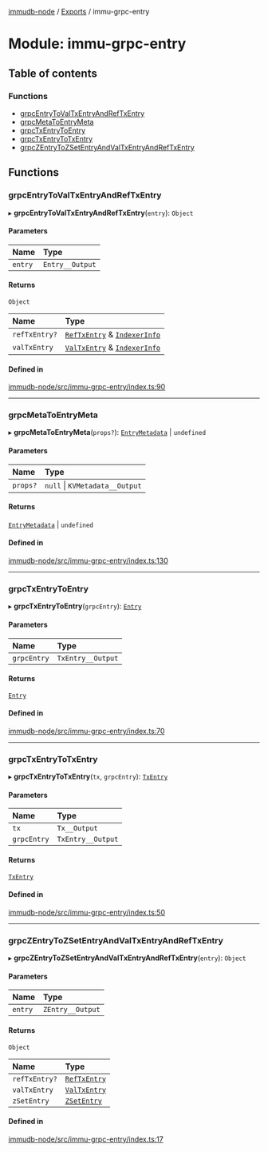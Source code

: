 [immudb-node](../README.md) / [Exports](../modules.md) / immu-grpc-entry

# Module: immu-grpc-entry

## Table of contents

### Functions

- [grpcEntryToValTxEntryAndRefTxEntry](immu_grpc_entry.md#grpcentrytovaltxentryandreftxentry)
- [grpcMetaToEntryMeta](immu_grpc_entry.md#grpcmetatoentrymeta)
- [grpcTxEntryToEntry](immu_grpc_entry.md#grpctxentrytoentry)
- [grpcTxEntryToTxEntry](immu_grpc_entry.md#grpctxentrytotxentry)
- [grpcZEntryToZSetEntryAndValTxEntryAndRefTxEntry](immu_grpc_entry.md#grpczentrytozsetentryandvaltxentryandreftxentry)

## Functions

### grpcEntryToValTxEntryAndRefTxEntry

▸ **grpcEntryToValTxEntryAndRefTxEntry**(`entry`): `Object`

#### Parameters

| Name | Type |
| :------ | :------ |
| `entry` | `Entry__Output` |

#### Returns

`Object`

| Name | Type |
| :------ | :------ |
| `refTxEntry?` | [`RefTxEntry`](types_TxEntry.md#reftxentry) & [`IndexerInfo`](types_Indexer.md#indexerinfo) |
| `valTxEntry` | [`ValTxEntry`](types_TxEntry.md#valtxentry) & [`IndexerInfo`](types_Indexer.md#indexerinfo) |

#### Defined in

[immudb-node/src/immu-grpc-entry/index.ts:90](https://github.com/user3232/node-immu-db/blob/30c0d74/immudb-node/src/immu-grpc-entry/index.ts#L90)

___

### grpcMetaToEntryMeta

▸ **grpcMetaToEntryMeta**(`props?`): [`EntryMetadata`](types_EntryMeta.md#entrymetadata) \| `undefined`

#### Parameters

| Name | Type |
| :------ | :------ |
| `props?` | ``null`` \| `KVMetadata__Output` |

#### Returns

[`EntryMetadata`](types_EntryMeta.md#entrymetadata) \| `undefined`

#### Defined in

[immudb-node/src/immu-grpc-entry/index.ts:130](https://github.com/user3232/node-immu-db/blob/30c0d74/immudb-node/src/immu-grpc-entry/index.ts#L130)

___

### grpcTxEntryToEntry

▸ **grpcTxEntryToEntry**(`grpcEntry`): [`Entry`](types_Entry.md#entry)

#### Parameters

| Name | Type |
| :------ | :------ |
| `grpcEntry` | `TxEntry__Output` |

#### Returns

[`Entry`](types_Entry.md#entry)

#### Defined in

[immudb-node/src/immu-grpc-entry/index.ts:70](https://github.com/user3232/node-immu-db/blob/30c0d74/immudb-node/src/immu-grpc-entry/index.ts#L70)

___

### grpcTxEntryToTxEntry

▸ **grpcTxEntryToTxEntry**(`tx`, `grpcEntry`): [`TxEntry`](types_TxEntry.md#txentry)

#### Parameters

| Name | Type |
| :------ | :------ |
| `tx` | `Tx__Output` |
| `grpcEntry` | `TxEntry__Output` |

#### Returns

[`TxEntry`](types_TxEntry.md#txentry)

#### Defined in

[immudb-node/src/immu-grpc-entry/index.ts:50](https://github.com/user3232/node-immu-db/blob/30c0d74/immudb-node/src/immu-grpc-entry/index.ts#L50)

___

### grpcZEntryToZSetEntryAndValTxEntryAndRefTxEntry

▸ **grpcZEntryToZSetEntryAndValTxEntryAndRefTxEntry**(`entry`): `Object`

#### Parameters

| Name | Type |
| :------ | :------ |
| `entry` | `ZEntry__Output` |

#### Returns

`Object`

| Name | Type |
| :------ | :------ |
| `refTxEntry?` | [`RefTxEntry`](types_TxEntry.md#reftxentry) |
| `valTxEntry` | [`ValTxEntry`](types_TxEntry.md#valtxentry) |
| `zSetEntry` | [`ZSetEntry`](types_Entry.md#zsetentry) |

#### Defined in

[immudb-node/src/immu-grpc-entry/index.ts:17](https://github.com/user3232/node-immu-db/blob/30c0d74/immudb-node/src/immu-grpc-entry/index.ts#L17)
